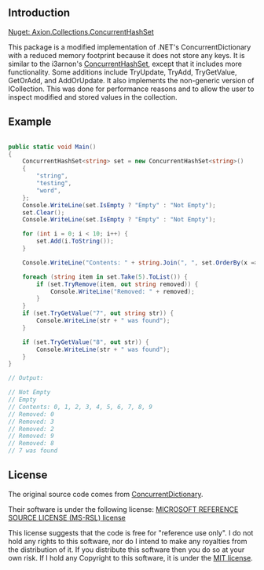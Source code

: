 ## Introduction

[Nuget: Axion.Collections.ConcurrentHashSet](https://www.nuget.org/packages/Axion.Collections.ConcurrentHashSet/)

This package is a modified implementation of .NET's ConcurrentDictionary with a reduced memory footprint because it does not store any keys. 
It is similar to the i3arnon's [ConcurrentHashSet](https://github.com/i3arnon/ConcurrentHashSet), except that it includes more functionality.
Some additions include TryUpdate, TryAdd, TryGetValue, GetOrAdd, and AddOrUpdate. It also implements the non-generic version 
of ICollection. This was done for performance reasons and to allow the user to inspect modified and stored values in the collection.

## Example

```csharp

public static void Main()
{
	ConcurrentHashSet<string> set = new ConcurrentHashSet<string>()
	{
		"string",
		"testing",
		"word",
	};
	Console.WriteLine(set.IsEmpty ? "Empty" : "Not Empty");
	set.Clear();
	Console.WriteLine(set.IsEmpty ? "Empty" : "Not Empty");

	for (int i = 0; i < 10; i++) {
		set.Add(i.ToString());
	}

	Console.WriteLine("Contents: " + string.Join(", ", set.OrderBy(x => x)));

	foreach (string item in set.Take(5).ToList()) {
		if (set.TryRemove(item, out string removed)) {
			Console.WriteLine("Removed: " + removed);
		}
	}
	if (set.TryGetValue("7", out string str)) {
		Console.WriteLine(str + " was found");
	}

	if (set.TryGetValue("8", out str)) {
		Console.WriteLine(str + " was found");
	}
}

// Output:

// Not Empty
// Empty
// Contents: 0, 1, 2, 3, 4, 5, 6, 7, 8, 9
// Removed: 0
// Removed: 3
// Removed: 2
// Removed: 9
// Removed: 8
// 7 was found

```

## License

The original source code comes from [ConcurrentDictionary](https://referencesource.microsoft.com/#mscorlib/system/Collections/Concurrent/ConcurrentDictionary.cs).

Their software is under the following license: [MICROSOFT REFERENCE SOURCE LICENSE (MS-RSL) license](https://referencesource.microsoft.com/license.html)

This license suggests that the code is free for "reference use only". I do not hold any rights to this software, nor do I intend to make any royalties from
the distribution of it. If you distribute this software then you do so at your own risk. If I hold any Copyright to this software, it is under the [MIT license](https://raw.githubusercontent.com/licenses/license-templates/master/templates/mit.txt).